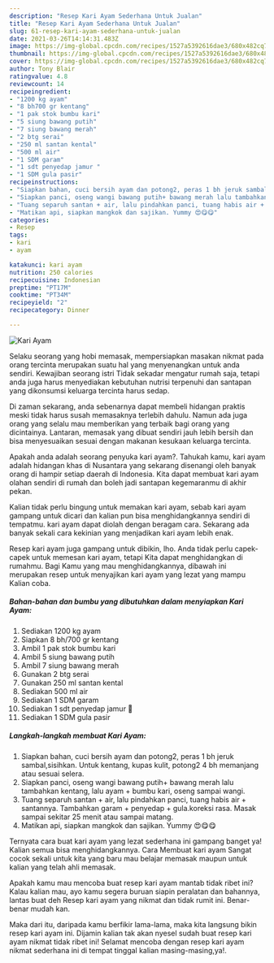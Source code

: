 ```yaml
---
description: "Resep Kari Ayam Sederhana Untuk Jualan"
title: "Resep Kari Ayam Sederhana Untuk Jualan"
slug: 61-resep-kari-ayam-sederhana-untuk-jualan
date: 2021-03-26T14:14:31.483Z
image: https://img-global.cpcdn.com/recipes/1527a5392616dae3/680x482cq70/kari-ayam-foto-resep-utama.jpg
thumbnail: https://img-global.cpcdn.com/recipes/1527a5392616dae3/680x482cq70/kari-ayam-foto-resep-utama.jpg
cover: https://img-global.cpcdn.com/recipes/1527a5392616dae3/680x482cq70/kari-ayam-foto-resep-utama.jpg
author: Tony Blair
ratingvalue: 4.8
reviewcount: 14
recipeingredient:
- "1200 kg ayam"
- "8 bh700 gr kentang"
- "1 pak stok bumbu kari"
- "5 siung bawang putih"
- "7 siung bawang merah"
- "2 btg serai"
- "250 ml santan kental"
- "500 ml air"
- "1 SDM garam"
- "1 sdt penyedap jamur "
- "1 SDM gula pasir"
recipeinstructions:
- "Siapkan bahan, cuci bersih ayam dan potong2, peras 1 bh jeruk sambal,sisihkan. Untuk kentang, kupas kulit, potong2 4 bh memanjang atau sesuai selera."
- "Siapkan panci, oseng wangi bawang putih+ bawang merah lalu tambahkan kentang, lalu ayam + bumbu kari, oseng sampai wangi."
- "Tuang separuh santan + air, lalu pindahkan panci, tuang habis air + santannya. Tambahkan garam + penyedap + gula.koreksi rasa. Masak sampai sekitar 25 menit atau sampai matang."
- "Matikan api, siapkan mangkok dan sajikan. Yummy 😍😋😋"
categories:
- Resep
tags:
- kari
- ayam

katakunci: kari ayam 
nutrition: 250 calories
recipecuisine: Indonesian
preptime: "PT17M"
cooktime: "PT34M"
recipeyield: "2"
recipecategory: Dinner

---
```



![Kari Ayam](https://img-global.cpcdn.com/recipes/1527a5392616dae3/680x482cq70/kari-ayam-foto-resep-utama.jpg)

Selaku seorang yang hobi memasak, mempersiapkan masakan nikmat pada orang tercinta merupakan suatu hal yang menyenangkan untuk anda sendiri. Kewajiban seorang istri Tidak sekadar mengatur rumah saja, tetapi anda juga harus menyediakan kebutuhan nutrisi terpenuhi dan santapan yang dikonsumsi keluarga tercinta harus sedap.

Di zaman  sekarang, anda sebenarnya dapat membeli hidangan praktis meski tidak harus susah memasaknya terlebih dahulu. Namun ada juga orang yang selalu mau memberikan yang terbaik bagi orang yang dicintainya. Lantaran, memasak yang dibuat sendiri jauh lebih bersih dan bisa menyesuaikan sesuai dengan makanan kesukaan keluarga tercinta. 



Apakah anda adalah seorang penyuka kari ayam?. Tahukah kamu, kari ayam adalah hidangan khas di Nusantara yang sekarang disenangi oleh banyak orang di hampir setiap daerah di Indonesia. Kita dapat membuat kari ayam olahan sendiri di rumah dan boleh jadi santapan kegemaranmu di akhir pekan.

Kalian tidak perlu bingung untuk memakan kari ayam, sebab kari ayam gampang untuk dicari dan kalian pun bisa menghidangkannya sendiri di tempatmu. kari ayam dapat diolah dengan beragam cara. Sekarang ada banyak sekali cara kekinian yang menjadikan kari ayam lebih enak.

Resep kari ayam juga gampang untuk dibikin, lho. Anda tidak perlu capek-capek untuk memesan kari ayam, tetapi Kita dapat menghidangkan di rumahmu. Bagi Kamu yang mau menghidangkannya, dibawah ini merupakan resep untuk menyajikan kari ayam yang lezat yang mampu Kalian coba.

<!--inarticleads1-->

##### Bahan-bahan dan bumbu yang dibutuhkan dalam menyiapkan Kari Ayam:

1. Sediakan 1200 kg ayam
1. Siapkan 8 bh/700 gr kentang
1. Ambil 1 pak stok bumbu kari
1. Ambil 5 siung bawang putih
1. Ambil 7 siung bawang merah
1. Gunakan 2 btg serai
1. Gunakan 250 ml santan kental
1. Sediakan 500 ml air
1. Sediakan 1 SDM garam
1. Sediakan 1 sdt penyedap jamur 🍄
1. Sediakan 1 SDM gula pasir




<!--inarticleads2-->

##### Langkah-langkah membuat Kari Ayam:

1. Siapkan bahan, cuci bersih ayam dan potong2, peras 1 bh jeruk sambal,sisihkan. Untuk kentang, kupas kulit, potong2 4 bh memanjang atau sesuai selera.
1. Siapkan panci, oseng wangi bawang putih+ bawang merah lalu tambahkan kentang, lalu ayam + bumbu kari, oseng sampai wangi.
1. Tuang separuh santan + air, lalu pindahkan panci, tuang habis air + santannya. Tambahkan garam + penyedap + gula.koreksi rasa. Masak sampai sekitar 25 menit atau sampai matang.
1. Matikan api, siapkan mangkok dan sajikan. Yummy 😍😋😋




Ternyata cara buat kari ayam yang lezat sederhana ini gampang banget ya! Kalian semua bisa menghidangkannya. Cara Membuat kari ayam Sangat cocok sekali untuk kita yang baru mau belajar memasak maupun untuk kalian yang telah ahli memasak.

Apakah kamu mau mencoba buat resep kari ayam mantab tidak ribet ini? Kalau kalian mau, ayo kamu segera buruan siapin peralatan dan bahannya, lantas buat deh Resep kari ayam yang nikmat dan tidak rumit ini. Benar-benar mudah kan. 

Maka dari itu, daripada kamu berfikir lama-lama, maka kita langsung bikin resep kari ayam ini. Dijamin kalian tak akan nyesel sudah buat resep kari ayam nikmat tidak ribet ini! Selamat mencoba dengan resep kari ayam nikmat sederhana ini di tempat tinggal kalian masing-masing,ya!.

